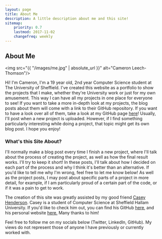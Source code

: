 ```yaml
---
layout: page
title: About Me
description: A little description about me and this site!
sitemap:
    priority: 0.7
    lastmod: 2017-11-02
    changefreq: weekly
---
```

## About Me

<span class="image left"><img src="{{ "/images/me.jpg" | absolute_url }}" alt="Cameron Leech-Thomson"/></span>

Hi! I'm Cameron, I'm a 19 year old, 2nd year Computer Science student at The University of Sheffield. I've created this website as a portfolio to show the projects that I make, whether they're University work or just for my own amusement. This way I can have all my projects in one place for everyone to see! If you want to take a more in-depth look at my projects, the blog posts about them will come with a link to their GitHub repository. If you want to have a look over all of them, take a look at my GitHub page [here](https://github.com/Cameron-Leech-Thomson)!
Usually, I'll post when a new project is uploaded. However, if I find something particularly interesting while doing a project, that topic might get its own blog post. I hope you enjoy!

### What's this Site About?
I'll normally make a blog post every time I finish a new project, where I'll talk about the process of creating the project, as well as how the final result works. I'll try to keep it short!
In these posts, I'll talk about how I decided on each part of the process and why I think it's better than an alternative. If you'd like to tell me why I'm wrong, feel free to let me know below! As well as the project posts, I may post about specific parts of a project in more detail, for example, if I am particularly proud of a certain part of the code, or if it was a pain to get to work.

<div class="box">
  <p>
  The creation of this site was greatly assisted by my good friend <a href = "https://twitter.com/caseyh08">Casey Henderson</a>. Casey is a student of Computer Science at Sheffield Hallam University. If you'd like to check him out, you can find his GitHub <a href = "https://github.com/caseyhenderson">here</a>, and his personal website <a href = "https://caseyhenderson.github.io">here.</a> Many thanks to him!
  </p>
</div>

Feel free to follow me on my socials below (Twitter, LinkedIn, GitHub). My views do not represent those of anyone I have previously or currently worked with.
